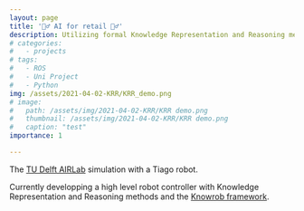 ```yaml
---
layout: page
title: '👷‍♂️ AI for retail 👷‍♂️'
description: Utilizing formal Knowledge Representation and Reasoning methods to stock shelves in the supermarket.
# categories:
#   - projects
# tags:
#   - ROS
#   - Uni Project
#   - Python
img: /assets/2021-04-02-KRR/KRR_demo.png
# image: 
#   path: /assets/img/2021-04-02-KRR/KRR demo.png
#   thumbnail: /assets/img/2021-04-02-KRR/KRR demo.png
#   caption: "test"
importance: 1

---
```

 
<div class="row">
    <div class="col-sm mt-3 mt-md-0">
        <img class="img-fluid rounded z-depth-1" src="{{ '/assets/2021-04-02-KRR/KRR_demo.png' | relative_url }}" alt="" title="example image"/>
    </div>
</div>
<div class="caption">
    The <a href="https://icai.ai/airlab-delft/">TU Delft AIRLab</a> simulation with a Tiago robot.
</div>

Currently developping a high level robot controller with Knowledge Representation and Reasoning methods and the [Knowrob framework](http://www.knowrob.org/).
